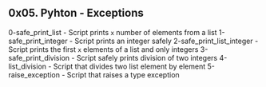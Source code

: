 ## 0x05. Pyhton - Exceptions

0-safe_print_list - Script prints `x` number of elements from a list
1-safe_print_integer - Script prints an integer safely
2-safe_print_list_integer - Script prints the first `x` elements of a list and only integers
3-safe_print_division - Script safely prints division of two integers
4-list_division - Script that divides two list element by element
5-raise_exception - Script that raises a type exception

